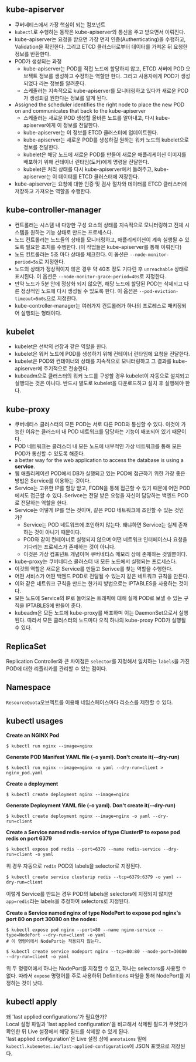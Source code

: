 ## kube-apiserver
- 쿠버네티스에서 가장 핵심이 되는 컴포넌트
- `kubectl`로 수행하는 동작은 kube-apiserver와 통신을 주고 받으면서 이뤄진다. 
- kube-apiserver는 요청을 받으면 가장 먼저 인증(Authenticating)을 수행하고, Validation을 확인한다. 그리고 ETCD 클러스터로부터 데이터를 가져온 뒤 요청한 정보를 반환한다. 
- POD가 생성되는 과정
  - kube-apiserver는 POD를 직접 노드에 할당하지 않고, ETCD 서버에 POD 오브젝트 정보를 생성하고 수정하는 역할만 한다. 그리고 사용자에게 POD가 생성되었다 라는 정보를 알려준다. 
  - 스케줄러는 지속적으로 kube-apiserver를 모니터링하고 있다가 새로운 POD가 생성되길 원한다는 정보를 알게 된다. 
- Assigned the scheduler identifies the right node to place the new POD on and communicates that back to the kube-apiserver
  - 스케줄러는 새로운 POD 생성할 올바른 노드를 알아내고, 다시 kube-apiserver에게 이 정보를 전달한다.
  - kube-apiserver는 이 정보를 ETCD 클러스터에 업데이트한다. 
  - kube-apiserver는 새로운 POD를 생성하길 원하는 워커 노드의 kubelet으로 정보를 전달한다. 
  - kubelet은 해당 노드에 새로운 POD를 만들어 새로운 애플리케이션 이미지를 배포하기 위해 컨테이너 런타임(도커)에게 명령을 전달한다.  
  - kubelet은 처리 상태를 다시 kube-apiserver에서 돌려주고, kube-apiserver는 이 데이터를 ETCD 클러스터에 저장한다.
- kube-apiserver는 요청에 대한 인증 및 검사 절차와 데이터를 ETCD 클러스터에 저장하고 가져오는 역할을 수행한다. 


## kube-controller-manager
- 컨트롤러는 시스템 내 다양한 구성 요소의 상태를 지속적으로 모니터링하고 전체 시스템을 원하는 기능 상태로 만드는 프로세스다. 
- 노드 컨트롤러는 노드들의 상태를 모니터링하고, 애플리케이션이 계속 실행될 수 있도록 필요한 조치를 수행한다. (이 작업들은 kube-apiserver를 통해 이뤄진다)
- 노드 컨트롤러는 5초 마다 상태를 체크한다. 이 옵션은 `--node-monitor-period=5s`로 지정한다. 
- 노드의 상태가 정상적이지 않은 경우 약 40초 정도 기다린 후 `unreachable` 상태로 표시된다. 이 옵션은 `--node-monitor-grace-period=40s`로 지정한다. 
- 만약 노드가 5분 안에 정상화 되지 않으면, 해당 노드에 할당된 POD는 삭제되고 다른 정상적인 노드에 다시 생성될 수 있도록 한다. 이 옵션은 `--pod-eviction-timeout=5m0s`으로 지정한다. 
- kube-controller-manager는 여러가지 컨트롤러가 하나의 프로레스로 패키징되어 실행되는 형태이다. 


## kubelet
- kubelet은 선박의 선장과 같은 역할을 한다. 
- kubelet은 워커 노드에 POD를 생성하기 위해 컨테이너 런타임에 요청을 전달한다. 
- kubelet은 POD와 컨테이너의 상태를 지속적으로 모니터링하고 그 결과를 kube-apiserver에 주기적으로 전송한다. 
- kubeadm으로 클러스터의 워커 노드를 구성할 경우 kubelet이 자동으로 설치되고 실행되는 것은 아니다. 반드시 별도로 kubelet을 다운로드하고 설치 후 실행해야 한다. 


## kube-proxy
- 쿠버네티스 클러스터의 모든 POD는 서로 다른 POD와 통신할 수 있다. 이것이 가능한 이유는 클러스터 내 POD 네트워크를 담당하는 기능이 배포되어 있기 때문이다. 
- POD 네트워크는 클러스터 내 모든 노드에 내부적인 가상 네트워크를 통해 모든 POD가 통신할 수 있도록 해준다. 
- a better way for the web application to access the database is using a **service**.
- 웹 애플리케이션 POD에서 DB가 실행되고 있는 POD에 접근하기 위한 가장 좋은 방법은 Service를 이용하는 것이다. 
- Service는 고유한 IP를 할당 받고, FQDN을 통해 접근할 수 있기 때문에 어떤 POD에서도 접근할 수 있다. Serivce는 전달 받은 요청을 자신이 담당하는 백엔드 POD로 전달하는 역할을 한다.
- Service는 어떻게 IP를 얻는 것이며, 같은 POD 네트워크에 조인할 수 있는 것인가?
  - Service는 POD 네트워크에 조인하지 않는다. 왜냐하면 Service는 실제 존재하는 것이 아니기 때문이다. 
  - POD와 같이 컨테이너로 실행되지 않으며 어떤 네트워크 인터페이스나 요청을 기다리는 프로세스가 존재하는 것이 아니다. 
  - 이것은 가상 컴포넌트 개념이며 쿠버네티스 메모리 상에 존재하는 것일뿐이다. 
- kube-proxy는 쿠버네티스 클러스터 내 모든 노드에서 실행되는 프로세스다. 
- 이것의 역할은 새로운 Service를 만들고 Serivce를 찾는 역할을 수행한다.
- 어떤 서비스가 어떤 백엔드 POD로 전달될 수 있는지 같은 네트워크 규칙을 만든다.
- 이와 같은 네트워크 규칙을 만드는 한가지 방법으로는 IPTABLES을 사용하는 것이다. 
- 모든 노드에 Service의 IP로 들어오는 트래픽에 대해 실제 POD로 보낼 수 있는 규칙을 IPTABLES에 만들어 준다.
- kubeadm은 모든 노드에 kube-proxy를 배포하며 이는 DaemonSet으로서 실행된다. 따라서 모든 클러스터의 노드마다 오직 하나의 kube-proxy POD가 실행될 수 있다.


## ReplicaSet
Replication Controller와 큰 차이점은 `selector`를 지정해서 일치하는 `labels`을 가진 POD에 대한 리플리카를 관리할 수 있는 점이다.


## Namespace
`ResourceQuota`오브젝트를 이용해 네임스페이스마다 리소스를 제한할 수 있다.

## kubectl usages
**Create an NGINX Pod**
```shell
$ kubectl run nginx --image=nginx
```

**Generate POD Manifest YAML file (-o yaml). Don't create it(--dry-run)**
```shell
$ kubectl run nginx --image=nginx -o yaml --dry-run=client > nginx_pod.yaml
```


**Create a deployment**
```shell
$ kubectl create deployment nginx --image=nginx
```

**Generate Deployment YAML file (-o yaml). Don't create it(--dry-run)**
```shell
$ kubectl create deployment nginx --image=nginx -o yaml --dry-run=client
```


**Create a Service named redis-service of type ClusterIP to expose pod redis on port 6379**
```shell
$ kubectl expose pod redis --port=6379 --name redis-service --dry-run=client -o yaml
```
위 경우 자동으로 `redis` POD의 labels을 selector로 지정된다. 


```shell
$ kubectl create service clusterip redis --tcp=6379:6379 -o yaml --dry-run=client
```
이렇게 Service를 만드는 경우 POD의 labels을 selectors에 지정되지 않지만 `app=redis`라는 labels을 추정하여 selectors로 지정된다. 


**Create a Service named nginx of type NodePort to expose pod nginx's port 80 on port 30080 on the nodes:**
```shell
$ kubectl expose pod nginx --port=80 --name nginx-service --type=NodePort --dry-run=client -o yaml
# 이 명령어에서 NodePort는 적용되지 않는다. 
```
```shell
$ kubectl create service nodeport nginx --tcp=80:80 --node-port=30080 --dry-run=client -o yaml
```
위 두 명령어에서 하나는 NodePort를 지정할 수 없고, 하나는 selectors를 사용할 수 없다. 
따라서 `expose` 명령어를 주로 사용하뒤 Definitions 파일을 통해 NodePort를 지정하는 것이 낫다.


## kubectl apply
왜 'last applied configurations'가 필요한가?  
Local 설정 파일과 'last applied configuration'을 비교해서 삭제된 필드가 무엇인가 확인한 뒤 Live 설정에서 해당 필드를 삭제할 수 있게 된다.   
'last applied configuration'은 Live 설정 상에 `annotaions` 밑에 `kubectl.kubenetes.io/last-applied-configuration`에 JSON 포맷으로 저장된다.  
